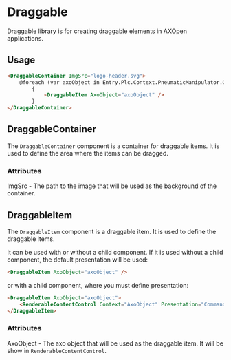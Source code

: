 # Draggable

Draggable library is for creating draggable elements in AXOpen applications.

## Usage

~~~ HTML
<DraggableContainer ImgSrc="logo-header.svg">
    @foreach (var axoObject in Entry.Plc.Context.PneumaticManipulator.GetChildren().Flatten(p => p.GetChildren()).OfType<AXOpen.Core.AxoObject>())
        {
            <DraggableItem AxoObject="axoObject" />
        }
</DraggableContainer>
~~~

## DraggableContainer

The `DraggableContainer` component is a container for draggable items. It is used to define the area where the items can be dragged.

### Attributes

ImgSrc - The path to the image that will be used as the background of the container.

## DraggableItem

The `DraggableItem` component is a draggable item. It is used to define the draggable items.

It can be used with or without a child component. If it is used without a child component, the default presentation will be used:

~~~ HTML
<DraggableItem AxoObject="axoObject" />
~~~

or with a child component, where you must define presentation:

~~~ HTML
<DraggableItem AxoObject="axoObject">
    <RenderableContentControl Context="AxoObject" Presentation="Command" />
</DraggableItem>
~~~

### Attributes

AxoObject - The axo object that will be used as the draggable item. It will be show in `RenderableContentControl`.
